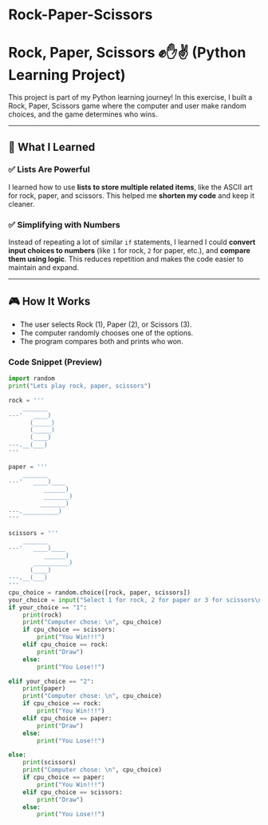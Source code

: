 # Rock-Paper-Scissors

# Rock, Paper, Scissors ✊✋✌️ (Python Learning Project)

This project is part of my Python learning journey! In this exercise, I built a Rock, Paper, Scissors game where the computer and user make random choices, and the game determines who wins.

---

## 🧠 What I Learned

### ✅ Lists Are Powerful
I learned how to use **lists to store multiple related items**, like the ASCII art for rock, paper, and scissors. This helped me **shorten my code** and keep it cleaner.

### ✅ Simplifying with Numbers
Instead of repeating a lot of similar `if` statements, I learned I could **convert input choices to numbers** (like `1` for rock, `2` for paper, etc.), and **compare them using logic**. This reduces repetition and makes the code easier to maintain and expand.

---

## 🎮 How It Works

- The user selects Rock (1), Paper (2), or Scissors (3).
- The computer randomly chooses one of the options.
- The program compares both and prints who won.

### Code Snippet (Preview)

```python
import random
print("Lets play rock, paper, scissors")

rock = '''
    _______
---'   ____)
      (_____)
      (_____)
      (____)
---.__(___)
'''

paper = '''
    _______
---'   ____)____
          ______)
          _______)
         _______)
---.__________)
'''

scissors = '''
    _______
---'   ____)____
          ______)
       __________)
      (____)
---.__(___)
'''
cpu_choice = random.choice([rock, paper, scissors])
your_choice = input("Select 1 for rock, 2 for paper or 3 for scissors\n")
if your_choice == "1":
    print(rock)
    print("Computer chose: \n", cpu_choice)
    if cpu_choice == scissors:
        print("You Win!!!")
    elif cpu_choice == rock:
        print("Draw")
    else:
        print("You Lose!!")

elif your_choice == "2":
    print(paper)
    print("Computer chose: \n", cpu_choice)
    if cpu_choice == rock:
        print("You Win!!!")
    elif cpu_choice == paper:
        print("Draw")
    else:
        print("You Lose!!")

else:
    print(scissors)
    print("Computer chose: \n", cpu_choice)
    if cpu_choice == paper:
        print("You Win!!!")
    elif cpu_choice == scissors:
        print("Draw")
    else:
        print("You Lose!!")

